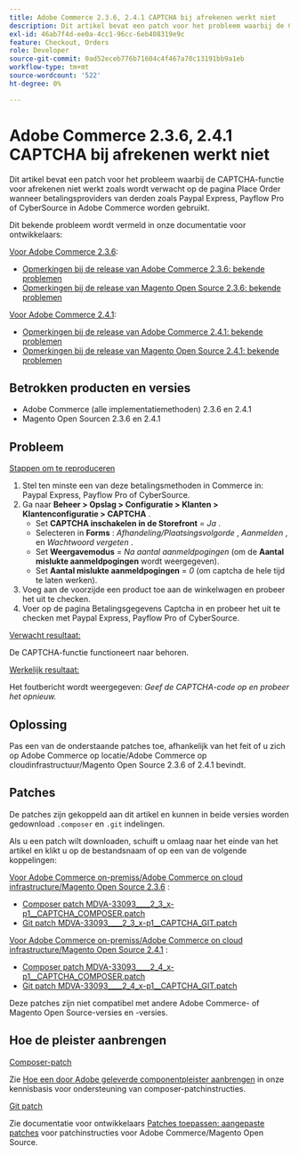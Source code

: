 ```yaml
---
title: Adobe Commerce 2.3.6, 2.4.1 CAPTCHA bij afrekenen werkt niet
description: Dit artikel bevat een patch voor het probleem waarbij de CAPTCHA-functie voor afrekenen niet werkt zoals wordt verwacht op de pagina Place Order wanneer betalingsproviders van derden zoals Paypal Express, Payflow Pro of CyberSource in Adobe Commerce worden gebruikt.
exl-id: 46ab7f4d-ee0a-4cc1-96cc-6eb408319e9c
feature: Checkout, Orders
role: Developer
source-git-commit: 0ad52eceb776b71604c4f467a70c13191bb9a1eb
workflow-type: tm+mt
source-wordcount: '522'
ht-degree: 0%

---
```


# Adobe Commerce 2.3.6, 2.4.1 CAPTCHA bij afrekenen werkt niet

Dit artikel bevat een patch voor het probleem waarbij de CAPTCHA-functie voor afrekenen niet werkt zoals wordt verwacht op de pagina Place Order wanneer betalingsproviders van derden zoals Paypal Express, Payflow Pro of CyberSource in Adobe Commerce worden gebruikt.

Dit bekende probleem wordt vermeld in onze documentatie voor ontwikkelaars:

<u>Voor Adobe Commerce 2.3.6</u>:

* [Opmerkingen bij de release van Adobe Commerce 2.3.6: bekende problemen](https://devdocs.magento.com/guides/v2.3/release-notes/commerce-2-3-6.html#known-issues)
* [Opmerkingen bij de release van Magento Open Source 2.3.6: bekende problemen](https://devdocs.magento.com/guides/v2.3/release-notes/open-source-2-3-6.html#known-issues)

<u>Voor Adobe Commerce 2.4.1</u>:

* [Opmerkingen bij de release van Adobe Commerce 2.4.1: bekende problemen](https://devdocs.magento.com/guides/v2.4/release-notes/commerce-2-4-1.html#known-issues)
* [Opmerkingen bij de release van Magento Open Source 2.4.1: bekende problemen](https://devdocs.magento.com/guides/v2.4/release-notes/open-source-2-4-1.html#known-issues)

## Betrokken producten en versies

* Adobe Commerce (alle implementatiemethoden) 2.3.6 en 2.4.1
* Magento Open Sourcen 2.3.6 en 2.4.1

## Probleem

<u>Stappen om te reproduceren</u>

1. Stel ten minste een van deze betalingsmethoden in Commerce in: Paypal Express, Payflow Pro of CyberSource.
1. Ga naar **Beheer > Opslag > Configuratie > Klanten > Klantenconfiguratie > CAPTCHA** .
   * Set **CAPTCHA inschakelen in de Storefront** = *Ja* .
   * Selecteren in **Forms** : *Afhandeling/Plaatsingsvolgorde* , *Aanmelden* , en *Wachtwoord vergeten* .
   * Set **Weergavemodus** = *Na aantal aanmeldpogingen* (om de **Aantal mislukte aanmeldpogingen** wordt weergegeven).
   * Set **Aantal mislukte aanmeldpogingen** = *0* (om captcha de hele tijd te laten werken).
1. Voeg aan de voorzijde een product toe aan de winkelwagen en probeer het uit te checken.
1. Voer op de pagina Betalingsgegevens Captcha in en probeer het uit te checken met Paypal Express, Payflow Pro of CyberSource.

<u>Verwacht resultaat:</u>

De CAPTCHA-functie functioneert naar behoren.

<u>Werkelijk resultaat:</u>

Het foutbericht wordt weergegeven: *Geef de CAPTCHA-code op en probeer het opnieuw.*

## Oplossing

Pas een van de onderstaande patches toe, afhankelijk van het feit of u zich op Adobe Commerce op locatie/Adobe Commerce op cloudinfrastructuur/Magento Open Source 2.3.6 of 2.4.1 bevindt.

## Patches

De patches zijn gekoppeld aan dit artikel en kunnen in beide versies worden gedownload `.composer` en `.git` indelingen.

Als u een patch wilt downloaden, schuift u omlaag naar het einde van het artikel en klikt u op de bestandsnaam of op een van de volgende koppelingen:

<u>Voor Adobe Commerce on-premiss/Adobe Commerce on cloud infrastructure/Magento Open Source 2.3.6</u> :

* [Composer patch MDVA-33093\_\_\_\_2\_3\_x-p1\_\_CAPTCHA\_COMPOSER.patch](assets/MDVA-33093____2_3_x-p1__CAPTCHA_COMPOSER.patch.zip)
* [Git patch MDVA-33093\_\_\_\_2\_3\_x-p1\_\_CAPTCHA\_GIT.patch](assets/MDVA-33093____2_3_x-p1__CAPTCHA_GIT.patch.zip)

<u>Voor Adobe Commerce on-premiss/Adobe Commerce on cloud infrastructure/Magento Open Source 2.4.1</u> :

* [Composer patch MDVA-33093\_\_\_\_2\_4\_x-p1\_\_CAPTCHA\_COMPOSER.patch](assets/MDVA-33093____2_4_x-p1__CAPTCHA_COMPOSER.patch.zip)
* [Git patch MDVA-33093\_\_\_\_2\_4\_x-p1\_\_CAPTCHA\_GIT.patch](assets/MDVA-33093____2_4_x-p1__CAPTCHA_GIT.patch.zip)

Deze patches zijn niet compatibel met andere Adobe Commerce- of Magento Open Source-versies en -versies.

## Hoe de pleister aanbrengen

<u>Composer-patch</u>

Zie [Hoe een door Adobe geleverde componentpleister aanbrengen](/help/how-to/general/how-to-apply-a-composer-patch-provided-by-magento.md) in onze kennisbasis voor ondersteuning van composer-patchinstructies.

<u>Git patch</u>

Zie documentatie voor ontwikkelaars [Patches toepassen: aangepaste patches](https://devdocs.magento.com/guides/v2.4/comp-mgr/patching.html#custom-patches) voor patchinstructies voor Adobe Commerce/Magento Open Source.
